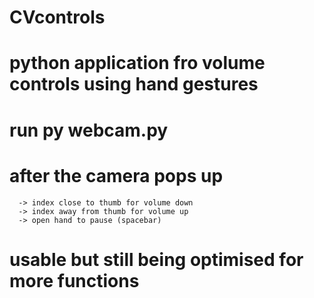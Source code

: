 # CVcontrols
# python application fro volume controls using hand gestures
# run py webcam.py
# after the camera pops up
      -> index close to thumb for volume down
      -> index away from thumb for volume up
      -> open hand to pause (spacebar)
# usable but still being optimised for more functions
